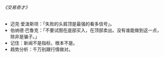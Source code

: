 ###### 《交易奇才》

- 迈克·爱泼斯坦：「失败的头肩顶是最强的看多信号」。
- 伯纳德·巴鲁克：「不要试图在底部买入，在顶部卖出。没有谁能做到这一点，除非是骗子。」
- 记住：新闻不是指标，根本不是。
- 趋势分析：千万别跟行情做对。